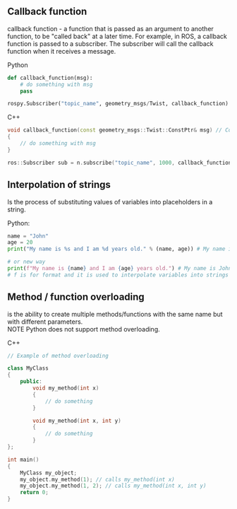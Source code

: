 ## Callback function

callback function - a function that is passed as an argument to another function, to be "called back" at a later time.
For example, in ROS, a callback function is passed to a subscriber. The subscriber will call the callback function when it receives a message.  

Python

```Python 
def callback_function(msg):
    # do something with msg
    pass

rospy.Subscriber("topic_name", geometry_msgs/Twist, callback_function) # geometry_msgs/Twist - message type, callback_function - name of callback function
```

C++

```C++
void callback_function(const geometry_msgs::Twist::ConstPtr& msg) // ConstPtr is a shared pointer
{
    // do something with msg
}

ros::Subscriber sub = n.subscribe("topic_name", 1000, callback_function); // 1000 - queue size, callback_function - name of callback function
```

## Interpolation of strings 
Is the process of substituting values of variables into placeholders in a string.  

Python:  

```Python
name = "John"
age = 20
print("My name is %s and I am %d years old." % (name, age)) # My name is John and I am 20 years old.

# or new way
print(f"My name is {name} and I am {age} years old.") # My name is John and I am 20 years old.
# f is for format and it is used to interpolate variables into strings
```

## Method / function overloading
is the ability to create multiple methods/functions with the same name but with different parameters.  
NOTE Python does not support method overloading.

C++

```C++
// Example of method overloading

class MyClass
{
    public:
        void my_method(int x)
        {
            // do something
        }

        void my_method(int x, int y)
        {
            // do something
        }
};

int main()
{
    MyClass my_object;
    my_object.my_method(1); // calls my_method(int x)
    my_object.my_method(1, 2); // calls my_method(int x, int y)
    return 0;
}
```